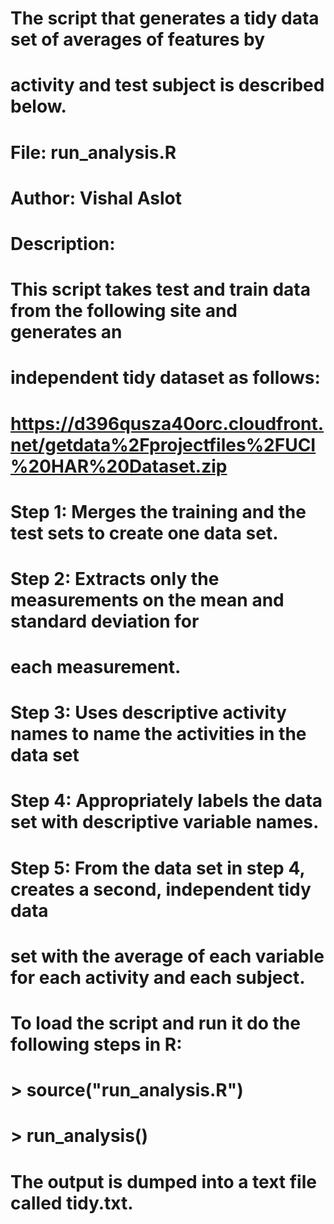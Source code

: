 #
# The script that generates a tidy data set of averages of features by 
# activity and test subject is described below.
#
# File: run_analysis.R
# Author: Vishal Aslot
# Description:
# This script takes test and train data from the following site and generates an 
# independent tidy dataset as follows:
#
# https://d396qusza40orc.cloudfront.net/getdata%2Fprojectfiles%2FUCI%20HAR%20Dataset.zip
#
# Step 1: Merges the training and the test sets to create one data set.
# Step 2: Extracts only the measurements on the mean and standard deviation for 
#         each measurement.
# Step 3: Uses descriptive activity names to name the activities in the data set
# Step 4: Appropriately labels the data set with descriptive variable names.
# Step 5: From the data set in step 4, creates a second, independent tidy data 
#         set with the average of each variable for each activity and each subject.
#
# To load the script and run it do the following steps in R:
#
# > source("run_analysis.R")
# > run_analysis()
#
# The output is dumped into a text file called tidy.txt.
